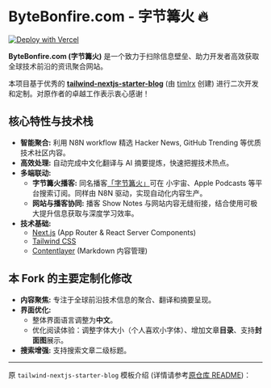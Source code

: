 # ByteBonfire.com - 字节篝火 🔥

[![Deploy with Vercel](https://vercel.com/button)](https://vercel.com/new/git/external?repository-url=https://github.com/gococonut/blog)

**ByteBonfire.com (字节篝火)** 是一个致力于扫除信息壁垒、助力开发者高效获取全球技术前沿的资讯聚合网站。

本项目基于优秀的 [**tailwind-nextjs-starter-blog**](https://github.com/timlrx/tailwind-nextjs-starter-blog) (由 [timlrx](https://github.com/timlrx) 创建) 进行二次开发和定制。对原作者的卓越工作表示衷心感谢！

## 核心特性与技术栈

- **智能聚合:** 利用 N8N workflow 精选 Hacker News, GitHub Trending 等优质技术社区内容。
- **高效处理:** 自动完成中文化翻译与 AI 摘要提炼，快速把握技术热点。
- **多端联动:**
  - **字节篝火播客:** 同名播客[「字节篝火」](https://bytebonfire.podcast.xyz)可在 小宇宙、Apple Podcasts 等平台搜索订阅。同样由 N8N 驱动，实现自动化内容生产。
  - **网站与播客协同:** 播客 Show Notes 与网站内容无缝衔接，结合使用可极大提升信息获取与深度学习效率。
- **技术基础:**
  - [Next.js](https://nextjs.org/) (App Router & React Server Components)
  - [Tailwind CSS](https://tailwindcss.com/)
  - [Contentlayer](https://www.contentlayer.dev/) (Markdown 内容管理)

## 本 Fork 的主要定制化修改

- **内容聚焦:** 专注于全球前沿技术信息的聚合、翻译和摘要呈现。
- **界面优化:**
  - 整体界面语言调整为**中文**。
  - 优化阅读体验：调整字体大小（个人喜欢小字体）、增加文章**目录**、支持**封面图**展示。
- **搜索增强:** 支持搜索文章二级标题。

---

原 `tailwind-nextjs-starter-blog` 模板介绍 (详情请参考[原仓库 README](https://github.com/timlrx/tailwind-nextjs-starter-blog#readme))：
